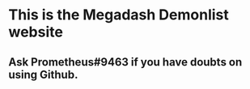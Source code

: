 # This is the Megadash Demonlist website

## Ask Prometheus#9463 if you have doubts on using Github.
